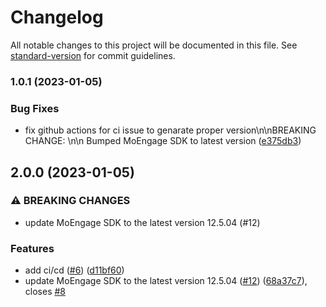 # Changelog

All notable changes to this project will be documented in this file. See [standard-version](https://github.com/conventional-changelog/standard-version) for commit guidelines.

### 1.0.1 (2023-01-05)


### Bug Fixes

* fix github actions for ci issue to genarate proper version\n\nBREAKING CHANGE: \n\n Bumped MoEngage SDK to latest version ([e375db3](https://github.com/rudderlabs/rudder-integration-moengage-android/commit/e375db3198fafe7f366423c0704c12a041f4579b))

## 2.0.0 (2023-01-05)


### ⚠ BREAKING CHANGES

* update MoEngage SDK to the latest version 12.5.04 (#12)

### Features

* add ci/cd ([#6](https://github.com/rudderlabs/rudder-integration-moengage-android/issues/6)) ([d11bf60](https://github.com/rudderlabs/rudder-integration-moengage-android/commit/d11bf606b8955beec1ec32e1a0e156e6fdc6aa65))
* update MoEngage SDK to the latest version 12.5.04 ([#12](https://github.com/rudderlabs/rudder-integration-moengage-android/issues/12)) ([68a37c7](https://github.com/rudderlabs/rudder-integration-moengage-android/commit/68a37c7bd750ac87b669f68d0a9d6573b8a123ee)), closes [#8](https://github.com/rudderlabs/rudder-integration-moengage-android/issues/8)
